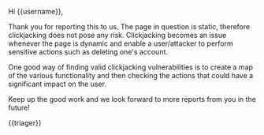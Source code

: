 Hi {{username}},

Thank you for reporting this to us. The page in question is static, therefore clickjacking does not pose any risk. Clickjacking becomes an issue whenever the page is dynamic and enable a user/attacker to perform sensitive actions such as deleting one's account.

One good way of finding valid clickjacking vulnerabilities is to create a map of the various functionality and then checking the actions that could have a significant impact on the user.

Keep up the good work and we look forward to more reports from you in the future!

{{triager}}